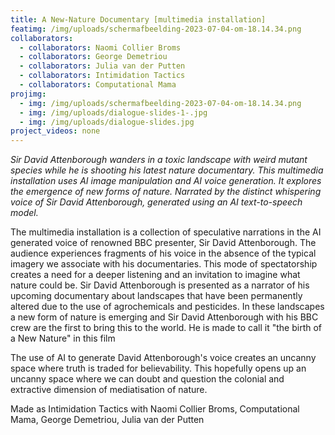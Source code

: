 ```yaml
---
title: A New-Nature Documentary [multimedia installation]
featimg: /img/uploads/scherm­afbeelding-2023-07-04-om-18.14.34.png
collaborators:
  - collaborators: Naomi Collier Broms
  - collaborators: George Demetriou
  - collaborators: Julia van der Putten
  - collaborators: Intimidation Tactics
  - collaborators: Computational Mama
projimg:
  - img: /img/uploads/scherm­afbeelding-2023-07-04-om-18.14.34.png
  - img: /img/uploads/dialogue-slides-1-.jpg
  - img: /img/uploads/dialogue-slides.jpg
project_videos: none
---
```

*Sir David Attenborough wanders in a toxic landscape with weird mutant species while he is shooting his latest nature documentary. This multimedia installation uses AI image manipulation and AI voice generation. It explores the emergence of new forms of nature. Narrated by the distinct whispering voice of Sir David Attenborough, generated using an AI text-to-speech model.*

The multimedia installation is a collection of speculative narrations in the AI generated voice of renowned BBC presenter, Sir David Attenborough. The audience experiences fragments of his voice in the absence of the typical imagery we associate with his documentaries. This mode of spectatorship creates a need for a deeper listening and an invitation to imagine what nature could be. Sir David Attenborough is presented as a narrator of his upcoming documentary about landscapes that have been permanently altered due to the use of agrochemicals and pesticides. In these landscapes a new form of nature is emerging and Sir David Attenborough with his BBC crew are the first to bring this to the world. He is made to call it "the birth of a New Nature" in this film

The use of AI to generate David Attenborough's voice creates an uncanny space where truth is traded for believability. This hopefully opens up an uncanny space where we can doubt and question the colonial and extractive dimension of mediatisation of nature.



Made as Intimidation Tactics with Naomi Collier Broms, Computational Mama, George Demetriou, Julia van der Putten